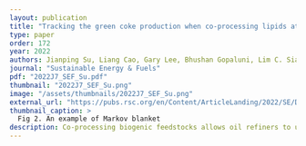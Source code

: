 ```yaml
---
layout: publication
title: "Tracking the green coke production when co-processing lipids at a commercial fluid catalytic cracker (FCC): combining isotope <sup>14</sup>C and causal discovery analysis"
type: paper
order: 172
year: 2022
authors: Jianping Su, Liang Cao, Gary Lee, Bhushan Gopaluni, Lim C. Siang, Yankai Cao, Susan van Dyk, Robert Pinchuk, Jack Saddler
journal: "Sustainable Energy & Fuels"
pdf: "2022J7_SEF_Su.pdf"
thumbnail: "2022J7_SEF_Su.png"
image: "/assets/thumbnails/2022J7_SEF_Su.png"
external_url: "https://pubs.rsc.org/en/Content/ArticleLanding/2022/SE/D2SE01373H"
thumbnail_caption: >
  Fig 2. An example of Markov blanket
description: Co-processing biogenic feedstocks allows oil refiners to use their infrastructure while reducing the carbon intensity of the fuels they produce. Although policies such as British Columbia and California's low carbon fuel standards have incentivized refiners to make these lower carbon intensity fuels, tracking the “green molecules” has proven to be challenging, particularly if the biogenic feedstocks are inserted at the fluid catalytic cracker. Various models based on commercial fluid catalytic cracker co-processing data were used to predict the green component (the renewable part) of combusted coke with these values compared to the results obtained using <sup>14</sup>C analysis. As the complexity and cost of sampling the flue gas made frequent testing impractical, a model that could better predict the renewable content of the fuels was developed. A combination of process data assessment and causal discovery significantly minimized prediction errors and provided a more robust model. This approach, combined with regular <sup>14</sup>C validation, is the most practical way to quantify the renewable content of the fuels when following a co-procesing regime and will likely be needed by both refiners and policymakers.
---
```


